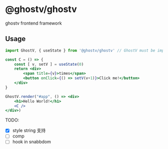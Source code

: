 # @ghostv/ghostv

ghostv frontend framework

## Usage

```jsx
import GhostV, { useState } from '@ghostv/ghostv' // GhostV must be imported !

const C = () => {
    const [ v, setV ] = useState(0)
    return <div>
        <span title={v}>times</span>
        <button onClick={() => setV(v+1)}>Click me!</button>
    </div>
}

GhostV.render("#app", () => <div>
    <h1>Hello World!</h1>
    <C />
</div>)
```

TODO: 
+ [x] style string 支持
+ [ ] comp
+ [ ] hook in snabbdom
